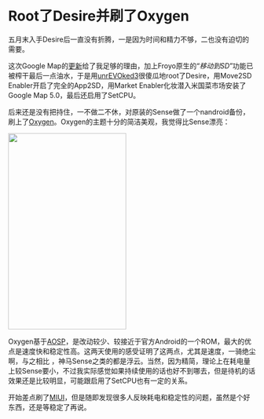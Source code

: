 # Root了Desire并刷了Oxygen

五月末入手Desire后一直没有折腾，一是因为时间和精力不够，二也没有迫切的需要。

这次Google Map的<a href="http://android.guao.hk/posts/google-maps-5-0-for-android-coming.html">更新</a>给了我足够的理由，加上Froyo原生的“<em>移动到SD</em>”功能已被榨干最后一点油水，于是用<a href="http://unrevoked.com/">unrEVOked3</a>很傻瓜地root了Desire，用Move2SD Enabler开启了完全的App2SD，用Market Enabler化妆潜入米国菜市场安装了Google Map 5.0，最后还启用了SetCPU。

后来还是没有把持住，一不做二不休，对原装的Sense做了一个nandroid备份，刷上了<a href="http://forum.xda-developers.com/showthread.php?t=829734">Oxygen</a>。Oxygen的主题十分的简洁美观，我觉得比Sense漂亮：

<a href="http://picasaweb.google.com/lh/photo/9wFenU4A3IbKivS2cGboQw?feat=embedwebsite"><img src="http://lh5.ggpht.com/_ceUJ_lBTHzc/TQ4LVo_oUGI/AAAAAAAABg4/ecJd4sggC0A/s400/CAP201012192130.png" height="400" width="240" /></a>

Oxygen基于<a href="http://source.android.com/">AOSP</a>，是改动较少、较接近于官方Android的一个ROM，最大的优点是速度快和稳定性高。这两天使用的感受证明了这两点，尤其是速度，一骑绝尘啊，与之相比 ，神马Sense之类的都是浮云。当然，因为精简，理论上在耗电量上较Sense要小，不过我实际感觉如果持续使用的话也好不到哪去，但是待机的话效果还是比较明显，可能跟启用了SetCPU也有一定的关系。

开始差点刷了<a href="http://www.miui.com/">MIUI</a>，但是随即发现很多人反映耗电和稳定性的问题，虽然是个好东西，还是等稳定了再说。

